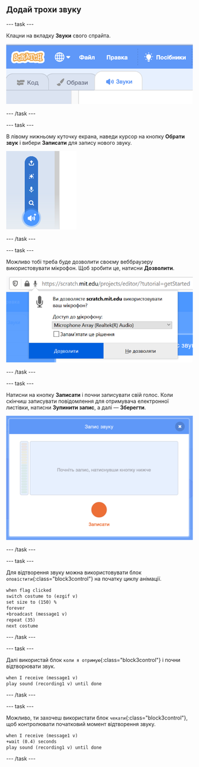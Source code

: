 ## Додай трохи звуку

--- task ---

Клацни на вкладку **Звуки** свого спрайта.

![зображення, що показує вибрану вкладку звуків спрайта](images/sounds-tab.png)

--- /task ---

--- task ---

В лівому нижньому куточку екрана, наведи курсор на кнопку **Обрати звук** і вибери **Записати** для запису нового звуку.

![зображення, що показує кнопку звуків із виділеним пунктом запису звуку](images/record-sound.png)

--- /task ---

--- task ---

Можливо тобі треба буде дозволити своєму веббраузеру використовувати мікрофон. Щоб зробити це, натисни **Дозволити**.

![зображення, що показує запит веббраузера для доступу до мікрофона](images/allow-mic.png)

--- /task ---

--- task ---

Натисни на кнопку **Записати** і почни записувати свій голос. Коли скінчиш записувати повідомлення для отримувача електронної листівки, натисни **Зупинити запис**, а далі — **Зберегти**.

![зображення, що показує діалогове вікно запису у Скретч](images/record.png)

--- /task ---

--- task ---

Для відтворення звуку можна використовувати блок `оповістити`{:class="block3control"} на початку циклу анімації.

```blocks3
when flag clicked
switch costume to (ezgif v)
set size to (150) %
forever
+broadcast (message1 v)
repeat (35)
next costume
```

--- /task ---

--- task ---

Далі використай блок `коли я отримую`{:class="block3control"} і почни відтворювати звук.

```blocks3
when I receive (message1 v)
play sound (recording1 v) until done
```

--- /task ---

--- task ---

Можливо, ти захочеш використати блок `чекати`{:class="block3control"}, щоб контролювати початковий момент відтворення звуку.

```blocks3
when I receive (message1 v)
+wait (0.4) seconds
play sound (recording1 v) until done
```

--- /task ---



